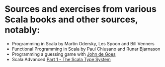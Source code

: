 # Sources and exercises from various Scala books and other sources, notably:

- Programming in Scala by Martin Odersky, Les Spoon and Bill Venners
- Functional Programming in Scala by Paul Chiusano and Runar Bjarnason
- Programming a guessing game with [John de Goes](https://www.youtube.com/watch?v=sxudIMiOo68)
- Scala Advanced [Part 1 - The Scala Type System](https://www.udemy.com/scala-advanced-part-1-the-scala-type-system)

